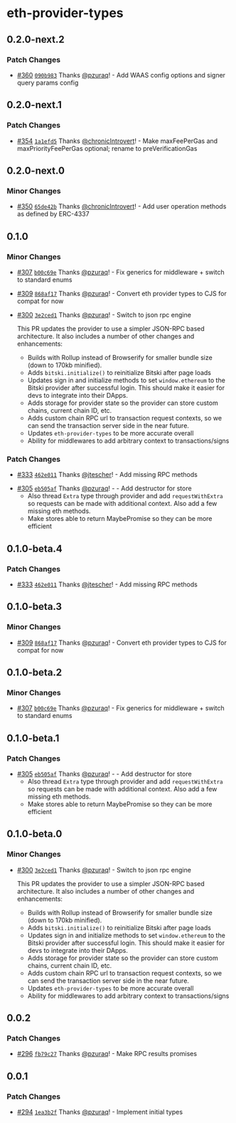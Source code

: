 # eth-provider-types

## 0.2.0-next.2

### Patch Changes

- [#360](https://github.com/BitskiCo/bitski-js/pull/360) [`090b983`](https://github.com/BitskiCo/bitski-js/commit/090b98393da4bc6e576066dddca903325f9ffb07) Thanks [@pzuraq](https://github.com/pzuraq)! - Add WAAS config options and signer query params config

## 0.2.0-next.1

### Patch Changes

- [#354](https://github.com/BitskiCo/bitski-js/pull/354) [`1a1efd5`](https://github.com/BitskiCo/bitski-js/commit/1a1efd5c2b6eae90c35aafd7cb35f6f3028b6394) Thanks [@chronicIntrovert](https://github.com/chronicIntrovert)! - Make maxFeePerGas and maxPriorityFeePerGas optional; rename to preVerificationGas

## 0.2.0-next.0

### Minor Changes

- [#350](https://github.com/BitskiCo/bitski-js/pull/350) [`65de42b`](https://github.com/BitskiCo/bitski-js/commit/65de42be31f3c1da983637b760f927a3c22bc319) Thanks [@chronicIntrovert](https://github.com/chronicIntrovert)! - Add user operation methods as defined by ERC-4337

## 0.1.0

### Minor Changes

- [#307](https://github.com/BitskiCo/bitski-js/pull/307) [`b00c69e`](https://github.com/BitskiCo/bitski-js/commit/b00c69e661383c5ed8268b3de4d8a22fdd3e3929) Thanks [@pzuraq](https://github.com/pzuraq)! - Fix generics for middleware + switch to standard enums

* [#309](https://github.com/BitskiCo/bitski-js/pull/309) [`868af17`](https://github.com/BitskiCo/bitski-js/commit/868af175ea21cf6a044eab519ee8f820df5657a7) Thanks [@pzuraq](https://github.com/pzuraq)! - Convert eth provider types to CJS for compat for now

- [#300](https://github.com/BitskiCo/bitski-js/pull/300) [`3e2ced1`](https://github.com/BitskiCo/bitski-js/commit/3e2ced1d2ff939c15f3aefec6f65fec3d97b8638) Thanks [@pzuraq](https://github.com/pzuraq)! - Switch to json rpc engine

  This PR updates the provider to use a simpler JSON-RPC based
  architecture. It also includes a number of other changes and enhancements:

  - Builds with Rollup instead of Browserify for smaller bundle size (down
    to 170kb minified).
  - Adds `bitski.initialize()` to reinitialize Bitski after page loads
  - Updates sign in and initialize methods to set `window.ethereum` to the
    Bitski provider after successful login. This should make it easier for
    devs to integrate into their DApps.
  - Adds storage for provider state so the provider can store custom
    chains, current chain ID, etc.
  - Adds custom chain RPC url to transaction request contexts, so we can
    send the transaction server side in the near future.
  - Updates `eth-provider-types` to be more accurate overall
  - Ability for middlewares to add arbitrary context to transactions/signs

### Patch Changes

- [#333](https://github.com/BitskiCo/bitski-js/pull/333) [`462e011`](https://github.com/BitskiCo/bitski-js/commit/462e01184269d440e9216e1d2ff92334d2d712c0) Thanks [@jtescher](https://github.com/jtescher)! - Add missing RPC methods

* [#305](https://github.com/BitskiCo/bitski-js/pull/305) [`eb505af`](https://github.com/BitskiCo/bitski-js/commit/eb505aff9cf0a3e338aec278be131df1b17fb66b) Thanks [@pzuraq](https://github.com/pzuraq)! - - Add destructor for store
  - Also thread `Extra` type through provider and add `requestWithExtra` so
    requests can be made with additional context. Also add a few missing eth
    methods.
  - Make stores able to return MaybePromise so they can be more efficient

## 0.1.0-beta.4

### Patch Changes

- [#333](https://github.com/BitskiCo/bitski-js/pull/333) [`462e011`](https://github.com/BitskiCo/bitski-js/commit/462e01184269d440e9216e1d2ff92334d2d712c0) Thanks [@jtescher](https://github.com/jtescher)! - Add missing RPC methods

## 0.1.0-beta.3

### Minor Changes

- [#309](https://github.com/BitskiCo/bitski-js/pull/309) [`868af17`](https://github.com/BitskiCo/bitski-js/commit/868af175ea21cf6a044eab519ee8f820df5657a7) Thanks [@pzuraq](https://github.com/pzuraq)! - Convert eth provider types to CJS for compat for now

## 0.1.0-beta.2

### Minor Changes

- [#307](https://github.com/BitskiCo/bitski-js/pull/307) [`b00c69e`](https://github.com/BitskiCo/bitski-js/commit/b00c69e661383c5ed8268b3de4d8a22fdd3e3929) Thanks [@pzuraq](https://github.com/pzuraq)! - Fix generics for middleware + switch to standard enums

## 0.1.0-beta.1

### Patch Changes

- [#305](https://github.com/BitskiCo/bitski-js/pull/305) [`eb505af`](https://github.com/BitskiCo/bitski-js/commit/eb505aff9cf0a3e338aec278be131df1b17fb66b) Thanks [@pzuraq](https://github.com/pzuraq)! - - Add destructor for store
  - Also thread `Extra` type through provider and add `requestWithExtra` so
    requests can be made with additional context. Also add a few missing eth
    methods.
  - Make stores able to return MaybePromise so they can be more efficient

## 0.1.0-beta.0

### Minor Changes

- [#300](https://github.com/BitskiCo/bitski-js/pull/300) [`3e2ced1`](https://github.com/BitskiCo/bitski-js/commit/3e2ced1d2ff939c15f3aefec6f65fec3d97b8638) Thanks [@pzuraq](https://github.com/pzuraq)! - Switch to json rpc engine

  This PR updates the provider to use a simpler JSON-RPC based
  architecture. It also includes a number of other changes and enhancements:

  - Builds with Rollup instead of Browserify for smaller bundle size (down
    to 170kb minified).
  - Adds `bitski.initialize()` to reinitialize Bitski after page loads
  - Updates sign in and initialize methods to set `window.ethereum` to the
    Bitski provider after successful login. This should make it easier for
    devs to integrate into their DApps.
  - Adds storage for provider state so the provider can store custom
    chains, current chain ID, etc.
  - Adds custom chain RPC url to transaction request contexts, so we can
    send the transaction server side in the near future.
  - Updates `eth-provider-types` to be more accurate overall
  - Ability for middlewares to add arbitrary context to transactions/signs

## 0.0.2

### Patch Changes

- [#296](https://github.com/BitskiCo/bitski-js/pull/296) [`fb79c27`](https://github.com/BitskiCo/bitski-js/commit/fb79c27d597a19368a5b36beeffce98772ca267c) Thanks [@pzuraq](https://github.com/pzuraq)! - Make RPC results promises

## 0.0.1

### Patch Changes

- [#294](https://github.com/BitskiCo/bitski-js/pull/294) [`1ea3b2f`](https://github.com/BitskiCo/bitski-js/commit/1ea3b2f6afd9d2f912c4b4cfc9f24401457630b4) Thanks [@pzuraq](https://github.com/pzuraq)! - Implement initial types
